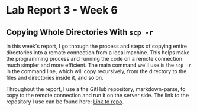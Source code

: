 # Lab Report 3 - Week 6

## Copying Whole Directories With `scp -r`

In this week's report, I go through the process and steps of copying entire directories into a remote connection from a local machine. This helps make the programming process and running the code on a remote connection much simpler and more efficient. The main command we'll use is the `scp -r` in the command line, which will copy recursively, from the directory to the files and directories inside it, and so on.

Throughout the report, I use a the GitHub repository, markdown-parse, to copy to the remote connection and run it on the server side. The link to the repository I use can be found here: [Link to repo](https://github.com/nathansng/markdown-parse).

